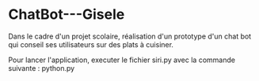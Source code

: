 # ChatBot---Gisele
Dans le cadre d'un projet scolaire, réalisation d'un prototype d'un chat bot qui conseil ses utilisateurs sur des plats à cuisiner.

Pour lancer l'application, executer le fichier siri.py avec la commande suivante : python.py
